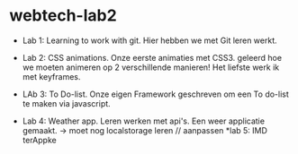 webtech-lab2
============
* Lab 1: Learning to work with git.
    Hier hebben we met Git leren werkt.

* Lab 2: CSS animations.
    Onze eerste animaties met CSS3. 
    geleerd hoe we moeten animeren op 2 verschillende manieren!
    Het liefste werk ik met keyframes.
    
* LAb 3: To Do-list. 
    Onze eigen Framework geschreven om een To do-list te maken via javascript. 
    
* Lab 4: Weather app.
    Leren werken met api's. Een weer applicatie gemaakt.
    -> moet nog localstorage leren // aanpassen
*lab 5: IMD terAppke
